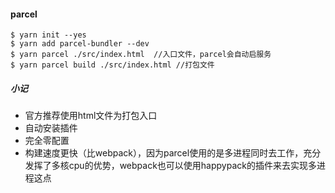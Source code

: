 #### parcel

````
$ yarn init --yes
$ yarn add parcel-bundler --dev
$ yarn parcel ./src/index.html  //入口文件，parcel会自动启服务
$ yarn parcel build ./src/index.html //打包文件
````

##### 小记

- 官方推荐使用html文件为打包入口
- 自动安装插件
- 完全零配置
- 构建速度更快（比webpack），因为parcel使用的是多进程同时去工作，充分发挥了多核cpu的优势，webpack也可以使用happypack的插件来去实现多进程这点